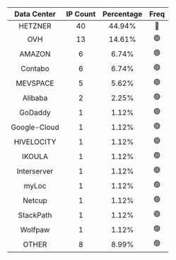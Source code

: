 | Data Center | IP Count | Percentage | Freq |
|:------------:|:--------:|:-----------:|:-----:|
| HETZNER | 40 | 44.94% | 🔴 |
| OVH | 13 | 14.61% | 🟢 |
| AMAZON | 6 | 6.74% | 🟢 |
| Contabo | 6 | 6.74% | 🟢 |
| MEVSPACE | 5 | 5.62% | 🟢 |
| Alibaba | 2 | 2.25% | 🟢 |
| GoDaddy | 1 | 1.12% | 🟢 |
| Google-Cloud | 1 | 1.12% | 🟢 |
| HIVELOCITY | 1 | 1.12% | 🟢 |
| IKOULA | 1 | 1.12% | 🟢 |
| Interserver | 1 | 1.12% | 🟢 |
| myLoc | 1 | 1.12% | 🟢 |
| Netcup | 1 | 1.12% | 🟢 |
| StackPath | 1 | 1.12% | 🟢 |
| Wolfpaw | 1 | 1.12% | 🟢 |
| OTHER | 8 | 8.99% | 🟢 |